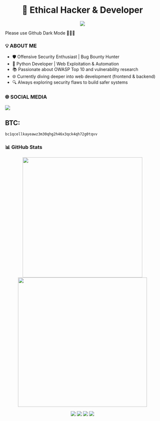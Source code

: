 <!-- HEADER -->
<h1 align="center">🧪 Ethical Hacker & Developer</h1>

<p align="center">
  <img src="https://readme-typing-svg.herokuapp.com/?color=00ff00&center=true&vCenter=true&lines=OFFSEC+AND+BUG+BOUNTY+HUNTER;PYTHON+LOVER+🐍;WEB+SECURITY+RESEARCHER;EXPLORING+OWASP+Top+10+🔐" />
</p>

Please use Github Dark Mode 🙏🙏🙏

### 💡 ABOUT ME

- 🛡️ Offensive Security Enthusiast | Bug Bounty Hunter  
- 🐍 Python Developer | Web Exploitation & Automation  
- 📚 Passionate about OWASP Top 10 and vulnerability research  
- 🌐 Currently diving deeper into web development (frontend & backend)  
- 🔍 Always exploring security flaws to build safer systems 

### 🌐 SOCIAL MEDIA

<p align="left">
  <a href="https://www.youtube.com/channel/UCtNwQMFSl4BJ9BZfOv_9bBg">
    <img src="https://img.shields.io/badge/YouTube-FF0000?style=for-the-badge&logo=youtube&logoColor=white"/>
  </a>
</p>

## BTC:
```bash
bc1qcellkayeawz3m30qhg2h46x3qck4qh72g0tqvv
```

### 📊 GitHub Stats

<p align="center">
  <img width="390em" src="https://github-readme-stats.vercel.app/api?username=matthew956&show_icons=true&theme=gotham&include_all_commits=true&count_private=true" />
  <img width="420em" src="https://github-readme-stats.vercel.app/api/top-langs/?username=matthew956&layout=compact&langs_count=10&theme=gotham"/>
</p>

<p align="center">
  <img src="https://img.shields.io/badge/Python-3670A0?style=for-the-badge&logo=python&logoColor=white"/>
  <img src="https://img.shields.io/badge/Bash-121011?style=for-the-badge&logo=gnu-bash&logoColor=white"/>
  <img src="https://img.shields.io/badge/Linux-FCC624?style=for-the-badge&logo=linux&logoColor=black"/>
  <img src="https://img.shields.io/badge/Cybersecurity-222222?style=for-the-badge&logo=tryhackme&logoColor=white"/>
</p>
